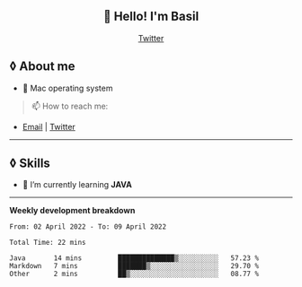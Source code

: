 <h2 align="center">👋 Hello! I'm Basil</h2>
<p align="center">
<a href="https://twitter.com/basilbenaziz">Twitter</a>
</p>

## ◊ About me 
-  Mac operating system 
> 📫 How to reach me:
- [Email](basilbenaziz@gmail.com) | <a href="https://twitter.com/basilbenaziz">Twitter</a>

-------
## ◊ Skills
- 🌱 I’m currently learning **JAVA**

-------
**Weekly development breakdown**
<!--START_SECTION:waka-->

```text
From: 02 April 2022 - To: 09 April 2022

Total Time: 22 mins

Java       14 mins         ██████████████▒░░░░░░░░░░   57.23 %
Markdown   7 mins          ███████▒░░░░░░░░░░░░░░░░░   29.70 %
Other      2 mins          ██▒░░░░░░░░░░░░░░░░░░░░░░   08.77 %
```

<!--END_SECTION:waka-->
